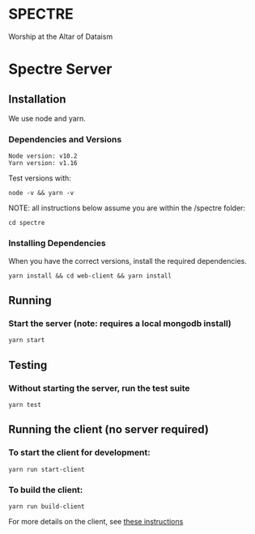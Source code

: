 # SPECTRE
Worship at the Altar of Dataism


# Spectre Server

## Installation

We use node and yarn.

### Dependencies and Versions

```
Node version: v10.2
Yarn version: v1.16
```

Test versions with:

```
node -v && yarn -v
```

NOTE: all instructions below assume you are within the /spectre folder:

```
cd spectre
```

### Installing Dependencies


When you have the correct versions, install the required dependencies.

```
yarn install && cd web-client && yarn install
```

## Running

### Start the server (note: requires a local mongodb install)

```
yarn start
```

## Testing

### Without starting the server, run the test suite

```
yarn test
```

## Running the client (no server required)

### To start the client for development:

```
yarn run start-client
```

### To build the client:

```
yarn run build-client
```

For more details on the client, see [these instructions](web-client/README.md)
<br>
